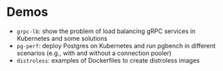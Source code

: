 # Demos

- `grpc-lb`: show the problem of load balancing gRPC services in Kubernetes and
  some solutions
- `pg-perf`: deploy Postgres on Kubernetes and run pgbench in different
  scenarios (e.g., with and without a connection pooler)
- `distroless`: examples of Dockerfiles to create distroless images
